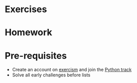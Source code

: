 # Exercises


# Homework


# Pre-requisites

- Create an account on [exercism](https://exercism.org/) and join the [Python track](https://exercism.org/tracks/python)
- Solve all early challenges before lists
